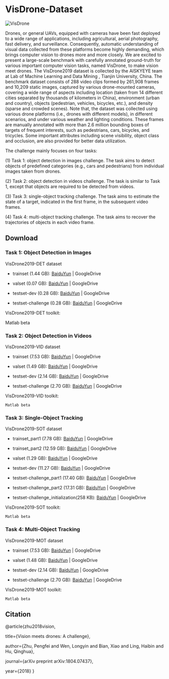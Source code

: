 # VisDrone-Dataset

![VisDrone](http://aiskyeye.com/upfile/1524040398110image_sample.jpg)

Drones, or general UAVs, equipped with cameras have been fast deployed to a wide range of applications, including agricultural, aerial photography, fast delivery, and surveillance. Consequently, automatic understanding of visual data collected from these platforms become highly demanding, which brings computer vision to drones more and more closely. We are excited to present a large-scale benchmark with carefully annotated ground-truth for various important computer vision tasks, named VisDrone, to make vision meet drones. The VisDrone2019 dataset is collected by the AISKYEYE team at Lab of Machine Learning and Data Mining , Tianjin University, China. The benchmark dataset consists of 288 video clips formed by 261,908 frames and 10,209 static images, captured by various drone-mounted cameras, covering a wide range of aspects including location (taken from 14 different cities separated by thousands of kilometers in China), environment (urban and country), objects (pedestrian, vehicles, bicycles, etc.), and density (sparse and crowded scenes). Note that, the dataset was collected using various drone platforms (i.e., drones with different models), in different scenarios, and under various weather and lighting conditions. These frames are manually annotated with more than 2.6 million bounding boxes of targets of frequent interests, such as pedestrians, cars, bicycles, and tricycles. Some important attributes including scene visibility, object class and occlusion, are also provided for better data utilization.

The challenge mainly focuses on four tasks: 

(1) Task 1: object detection in images challenge. The task aims to detect objects of predefined categories (e.g., cars and pedestrians) from individual images taken from drones. 

(2) Task 2: object detection in videos challenge. The task is similar to Task 1, except that objects are required to be detected from videos.

(3) Task 3: single-object tracking challenge. The task aims to estimate the state of a target, indicated in the first frame, in the subsequent video frames.

(4) Task 4: multi-object tracking challenge. The task aims to recover the trajectories of objects in each video frame.


## Download

### Task 1: Object Detection in Images 

VisDrone2019-DET dataset

* trainset (1.44 GB): [BaiduYun](https://pan.baidu.com/s/1K-JtLnlHw98UuBDrYJvw3A) | GoogleDrive
    
* valset (0.07 GB):  [BaiduYun](https://pan.baidu.com/s/1jdK_dAxRJeF2Xi50IoML1g) | GoogleDrive
    
* testset-dev (0.28 GB): [BaiduYun](https://pan.baidu.com/s/1RdRfSWV-1IFK7aWljLU_LQ) | GoogleDrive
    
* testset-challenge (0.28 GB): [BaiduYun](https://pan.baidu.com/s/1lvEkCgy1WWK4B7TLki4yBQ) | GoogleDrive
    
VisDrone2019-DET toolkit: 

 Matlab beta

### Task 2: Object Detection in Videos

VisDrone2019-VID dataset

* trainset (7.53 GB):  [BaiduYun](https://pan.baidu.com/s/1kC3NTK6MPVv3D1CY9gXaCQ) | GoogleDrive
    
* valset (1.49 GB):  [BaiduYun](https://pan.baidu.com/s/12-A6Mg1Gg7hyS4WwG27dDw) | GoogleDrive
    
* testset-dev (2.14 GB):  [BaiduYun](https://pan.baidu.com/s/1r1P5aJ1zOlQH_58LfYFzQQ) | GoogleDrive
    
* testset-challenge (2.70 GB):  [BaiduYun](https://pan.baidu.com/s/1ew6B-kvKV9yv__onnjA4dQ) | GoogleDrive 
    
VisDrone2019-VID toolkit: 

    Matlab beta

### Task 3: Single-Object Tracking 

VisDrone2019-SOT dataset

* trainset_part1 (7.78 GB):   [BaiduYun](https://pan.baidu.com/s/1obWeT5DvBkTuBmO1NlSQ-Q) | GoogleDrive
    
* trainset_part2 (12.59 GB):  [BaiduYun](https://pan.baidu.com/s/1c6iZeMJUXOIERxFJJ6B0jw) | GoogleDrive
    
* valset (1.29 GB):   [BaiduYun](https://pan.baidu.com/s/1WTWx4iyf33lnIyRu2uP_Hg) | GoogleDrive
    
* testset-dev (11.27 GB):  [BaiduYun](https://pan.baidu.com/s/18j3umaWR_1fFy2ISOe9dGg) | GoogleDrive
    
* testset-challenge_part1 (17.40 GB):  [BaiduYun](https://pan.baidu.com/s/14eWyaisDeciip-4_B14law) | GoogleDrive
    
* testset-challenge_part2 (17.31 GB):  [BaiduYun](https://pan.baidu.com/s/1WDQ4JD5eLfRy-KVNyvKPig) | GoogleDrive
    
* testset-challenge_initialization(258 KB):  [BaiduYun](https://pan.baidu.com/s/1hvY0LXjTeuF8r-VVvVX1OQ) | GoogleDrive
    
VisDrone2019-SOT toolkit: 

    Matlab beta
    
### Task 4: Multi-Object Tracking 

VisDrone2019-MOT dataset

* trainset (7.53 GB):  [BaiduYun](https://pan.baidu.com/s/16BtpKNWi0cEk8WUtfzpEHQ) | GoogleDrive
    
* valset (1.48 GB):  [BaiduYun](https://pan.baidu.com/s/1wTWFpHw4uLXPVCp1m5fQNQ) | GoogleDrive
    
* testset-dev (2.14 GB):  [BaiduYun](https://pan.baidu.com/s/1_gLvMxkMKb3RZjGyZv7btQ) | GoogleDrive
    
* testset-challenge (2.70 GB):  [BaiduYun](https://pan.baidu.com/s/1xIloIRSj1FtcEoWI9esn7w) | GoogleDrive
    
VisDrone2019-MOT toolkit:

    Matlab beta


## Citation 

@article{zhu2018vision,

  title={Vision meets drones: A challenge},
  
  author={Zhu, Pengfei and Wen, Longyin and Bian, Xiao and Ling, Haibin and Hu, Qinghua},
  
  journal={arXiv preprint arXiv:1804.07437},
  
  year={2018}
}


